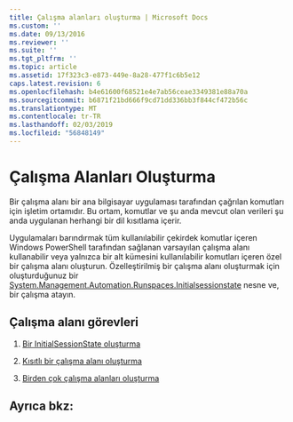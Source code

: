 ```yaml
---
title: Çalışma alanları oluşturma | Microsoft Docs
ms.custom: ''
ms.date: 09/13/2016
ms.reviewer: ''
ms.suite: ''
ms.tgt_pltfrm: ''
ms.topic: article
ms.assetid: 17f323c3-e873-449e-8a28-477f1c6b5e12
caps.latest.revision: 6
ms.openlocfilehash: b4e61600f68521e4e7ab56ceae3349381e88a70a
ms.sourcegitcommit: b6871f21bd666f9cd71dd336bb3f844cf472b56c
ms.translationtype: MT
ms.contentlocale: tr-TR
ms.lasthandoff: 02/03/2019
ms.locfileid: "56848149"
---
```

# <a name="creating-runspaces"></a>Çalışma Alanları Oluşturma

Bir çalışma alanı bir ana bilgisayar uygulaması tarafından çağrılan komutları için işletim ortamıdır. Bu ortam, komutlar ve şu anda mevcut olan verileri şu anda uygulanan herhangi bir dil kısıtlama içerir.

 Uygulamaları barındırmak tüm kullanılabilir çekirdek komutlar içeren Windows PowerShell tarafından sağlanan varsayılan çalışma alanı kullanabilir veya yalnızca bir alt kümesini kullanılabilir komutları içeren özel bir çalışma alanı oluşturun. Özelleştirilmiş bir çalışma alanı oluşturmak için oluşturduğunuz bir [System.Management.Automation.Runspaces.Initialsessionstate](/dotnet/api/System.Management.Automation.Runspaces.InitialSessionState) nesne ve, bir çalışma atayın.

## <a name="runspace-tasks"></a>Çalışma alanı görevleri

1. [Bir InitialSessionState oluşturma](./creating-an-initialsessionstate.md)

2. [Kısıtlı bir çalışma alanı oluşturma](./creating-a-constrained-runspace.md)

3. [Birden çok çalışma alanları oluşturma](./creating-multiple-runspaces.md)

## <a name="see-also"></a>Ayrıca bkz:
